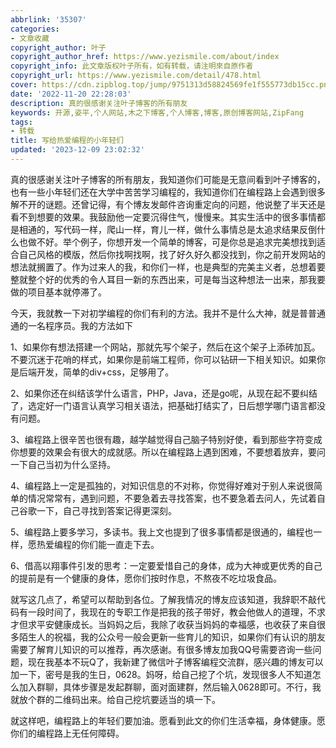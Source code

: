 ```yaml
---
abbrlink: '35307'
categories:
- 文章收藏
copyright_author: 叶子
copyright_author_href: https://www.yezismile.com/about/index
copyright_info: 此文章版权叶子所有，如有转载，请注明來自原作者
copyright_url: https://www.yezismile.com/detail/478.html
cover: https://cdn.zipblog.top/jump/9751313d58824569fe1f555773db15cc.png
date: '2022-11-20 22:28:03'
description: 真的很感谢关注叶子博客的所有朋友
keywords: 开源,姿平,个人网站,木之下博客,个人博客,博客,原创博客网站,ZipFang
tags:
- 转载
title: 写给热爱编程的小年轻们
updated: '2023-12-09 23:02:32'
---
```

真的很感谢关注叶子博客的所有朋友，我知道你们可能是无意间看到叶子博客的，也有一些小年轻们还在大学中苦苦学习编程的，我知道你们在编程路上会遇到很多解不开的谜题。还曾记得，有个博友发邮件咨询重定向的问题，他说整了半天还是看不到想要的效果。我鼓励他一定要沉得住气，慢慢来。其实生活中的很多事情都是相通的，写代码一样，爬山一样，育儿一样，做什么事情总是太追求结果反倒什么也做不好。举个例子，你想开发一个简单的博客，可是你总是追求完美想找到适合自己风格的模版，然后你找啊找啊，找了好久好久都没找到，你之前开发网站的想法就搁置了。作为过来人的我，和你们一样，也是典型的完美主义者，总想着要整就整个好的优秀的令人耳目一新的东西出来，可是每当这种想法一出来，那我要做的项目基本就停滞了。

今天，我就教一下对初学编程的你们有利的方法。我并不是什么大神，就是普普通通的一名程序员。我的方法如下

1、如果你有想法搭建一个网站，那就先写个架子，然后在这个架子上添砖加瓦。不要沉迷于花哨的样式，如果你是前端工程师，你可以钻研一下相关知识。如果你是后端开发，简单的div+css，足够用了。

2、如果你还在纠结该学什么语言，PHP，Java，还是go呢，从现在起不要纠结了，选定好一门语言认真学习相关语法，把基础打结实了，日后想学哪门语言都没有问题。

3、编程路上很辛苦也很有趣，越学越觉得自己脑子特别好使，看到那些字符变成你想要的效果会有很大的成就感。所以在编程路上遇到困难，不要想着放弃，要问一下自己当初为什么坚持。

4、编程路上一定是孤独的，对知识信息的不对称，你觉得好难对于别人来说很简单的情况常常有，遇到问题，不要急着去寻找答案，也不要急着去问人，先试着自己谷歌一下，自己寻找到答案记得更深刻。

5、编程路上要多学习，多读书。我上文也提到了很多事情都是很通的，编程也一样，愿热爱编程的你们能一直走下去。

6、借高以翔事件引发的思考：一定要爱惜自己的身体，成为大神或更优秀的自己的提前是有一个健康的身体，愿你们按时作息，不熬夜不吃垃圾食品。

就写这几点了，希望可以帮助到各位。了解我情况的博友应该知道，我辞职不敲代码有一段时间了，我现在的专职工作是把我的孩子带好，教会他做人的道理，不求才但求平安健康成长。当妈妈之后，我除了收获当妈妈的幸福感，也收获了来自很多陌生人的祝福，我的公众号一般会更新一些育儿的知识，如果你们有认识的朋友需要了解育儿知识的可以推荐，再次感谢。有很多博友加我QQ号需要咨询一些问题，现在我基本不玩Q了，我新建了微信叶子博客编程交流群，感兴趣的博友可以加一下，密号是我的生日，0628。妈呀，给自己挖了个坑，发现很多人不知道怎么加入群聊，具体步骤是发起群聊，面对面建群，然后输入0628即可。不行，我就放个群的二维码出来。给自己挖坑要适当的填一下。

就这样吧，编程路上的年轻们要加油。愿看到此文的你们生活幸福，身体健康。愿你们的编程路上无任何障碍。
